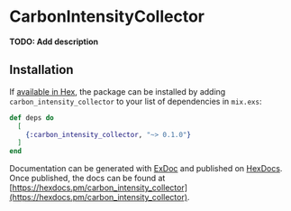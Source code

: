 # CarbonIntensityCollector

**TODO: Add description**

## Installation

If [available in Hex](https://hex.pm/docs/publish), the package can be installed
by adding `carbon_intensity_collector` to your list of dependencies in `mix.exs`:

```elixir
def deps do
  [
    {:carbon_intensity_collector, "~> 0.1.0"}
  ]
end
```

Documentation can be generated with [ExDoc](https://github.com/elixir-lang/ex_doc)
and published on [HexDocs](https://hexdocs.pm). Once published, the docs can
be found at [https://hexdocs.pm/carbon_intensity_collector](https://hexdocs.pm/carbon_intensity_collector).

